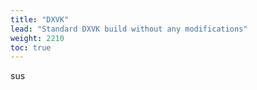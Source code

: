 ```yaml
---
title: "DXVK"
lead: "Standard DXVK build without any modifications"
weight: 2210
toc: true
---
```


sus
